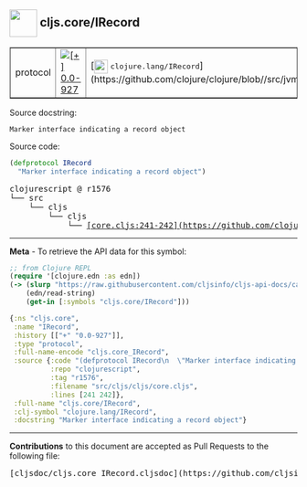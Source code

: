 ## <img width="48px" valign="middle" src="http://i.imgur.com/Hi20huC.png"> cljs.core/IRecord

 <table border="1">
<tr>

<td>protocol</td>
<td><a href="https://github.com/cljsinfo/cljs-api-docs/tree/0.0-927"><img valign="middle" alt="[+] 0.0-927" src="https://img.shields.io/badge/+-0.0--927-lightgrey.svg"></a> </td>
<td>
[<img height="24px" valign="middle" src="http://i.imgur.com/1GjPKvB.png"> <samp>clojure.lang/IRecord</samp>](https://github.com/clojure/clojure/blob//src/jvm/clojure/lang/IRecord.java)
</td>
</tr>
</table>





Source docstring:

```
Marker interface indicating a record object
```

Source code:

```clj
(defprotocol IRecord
  "Marker interface indicating a record object")
```

 <pre>
clojurescript @ r1576
└── src
    └── cljs
        └── cljs
            └── <ins>[core.cljs:241-242](https://github.com/clojure/clojurescript/blob/r1576/src/cljs/cljs/core.cljs#L241-L242)</ins>
</pre>


---

__Meta__ - To retrieve the API data for this symbol:

```clj
;; from Clojure REPL
(require '[clojure.edn :as edn])
(-> (slurp "https://raw.githubusercontent.com/cljsinfo/cljs-api-docs/catalog/cljs-api.edn")
    (edn/read-string)
    (get-in [:symbols "cljs.core/IRecord"]))
```

```clj
{:ns "cljs.core",
 :name "IRecord",
 :history [["+" "0.0-927"]],
 :type "protocol",
 :full-name-encode "cljs.core_IRecord",
 :source {:code "(defprotocol IRecord\n  \"Marker interface indicating a record object\")",
          :repo "clojurescript",
          :tag "r1576",
          :filename "src/cljs/cljs/core.cljs",
          :lines [241 242]},
 :full-name "cljs.core/IRecord",
 :clj-symbol "clojure.lang/IRecord",
 :docstring "Marker interface indicating a record object"}

```

---

__Contributions__ to this document are accepted as Pull Requests to the following file:

 <pre>
[cljsdoc/cljs.core_IRecord.cljsdoc](https://github.com/cljsinfo/cljs-api-docs/blob/master/cljsdoc/cljs.core_IRecord.cljsdoc)
</pre>

